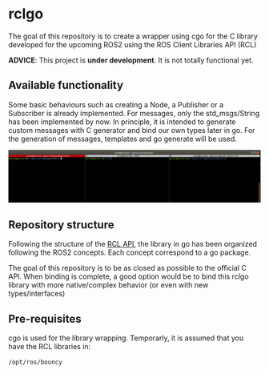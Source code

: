# rclgo

The goal of this repository is to create a wrapper using cgo for the C library developed for the upcoming ROS2 using the ROS Client Libraries API (RCL)

**ADVICE**: This project is **under development**. It is not totally functional yet.

## Available functionality

Some basic behaviours such as creating a Node, a Publisher or a Subscriber is already implemented. For messages, only the std_msgs/String has been implemented by now. In principle, it is intended to generate custom messages with C generator and bind our own types later in go. For the generation of messages, templates and go generate will be used.

![snapshot](ros2go.gif)

## Repository structure
Following the structure of the [RCL API](http://docs.ros2.org/latest/api/rcl/index.html), the library in go has been organized following the ROS2 concepts. Each concept correspond to a go package.

The goal of this repository is to be as closed as possible to the official C API. When binding is complete, a good option would be to bind this rclgo library with more native/complex behavior (or even with new types/interfaces)


## Pre-requisites

cgo is used for the library wrapping. Temporarly, it is assumed that you have the RCL libraries in:

```
/opt/ros/bouncy
```












